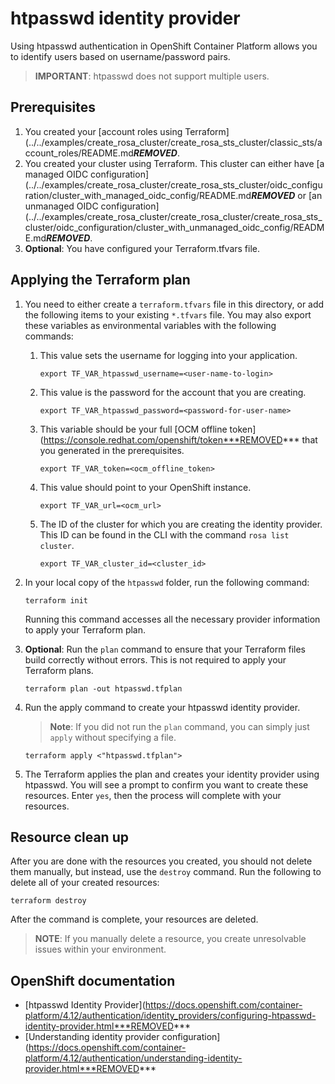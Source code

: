 # htpasswd identity provider

Using htpasswd authentication in OpenShift Container Platform allows you to identify users based on username/password pairs.

> **IMPORTANT**: htpasswd does not support multiple users.

## Prerequisites

1. You created your [account roles using Terraform](../../examples/create_rosa_cluster/create_rosa_sts_cluster/classic_sts/account_roles/README.md***REMOVED***.
1. You created your cluster using Terraform. This cluster can either have [a managed OIDC configuration](../../examples/create_rosa_cluster/create_rosa_sts_cluster/oidc_configuration/cluster_with_managed_oidc_config/README.md***REMOVED*** or [an unmanaged OIDC configuration](../../examples/create_rosa_cluster/create_rosa_cluster/create_rosa_sts_cluster/oidc_configuration/cluster_with_unmanaged_oidc_config/README.md***REMOVED***.
1. **Optional**: You have configured your Terraform.tfvars file.

## Applying the Terraform plan

1. You need to either create a `terraform.tfvars` file in this directory, or add the following items to your existing `*.tfvars` file. You may also export these variables as environmental variables with the following commands:
      1.  This value sets the username for logging into your application.
          ```
          export TF_VAR_htpasswd_username=<user-name-to-login>
          ```
      1.  This value is the password for the account that you are creating.   
          ```
          export TF_VAR_htpasswd_password=<password-for-user-name>
          ```
      1.  This variable should be your full [OCM offline token](https://console.redhat.com/openshift/token***REMOVED*** that you generated in the prerequisites.  
          ```
          export TF_VAR_token=<ocm_offline_token> 
          ```
      1.  This value should point to your OpenShift instance.  
          ```
          export TF_VAR_url=<ocm_url>
          ```
      1.  The ID of the cluster for which you are creating the identity provider. This ID can be found in the CLI with the command `rosa list cluster`.
          ```
          export TF_VAR_cluster_id=<cluster_id>
          ```
1. In your local copy of the `htpasswd` folder, run the following command:
   ````
   terraform init
   ````
   Running this command accesses all the necessary provider information to apply your Terraform plan.
1. **Optional**: Run the `plan` command to ensure that your Terraform files build correctly without errors. This is not required to apply your Terraform plans.
   ````
   terraform plan -out htpasswd.tfplan
   ````
1. Run the apply command to create your htpasswd identity provider. 

   > **Note**: If you did not run the `plan` command, you can simply just `apply` without specifying a file.

    ````
    terraform apply <"htpasswd.tfplan">
    ````
1. The Terraform applies the plan and creates your identity provider using htpasswd. You will see a prompt to confirm you want to create these resources. Enter `yes`, then the process will complete with your resources.

## Resource clean up

After you are done with the resources you created, you should not delete them manually, but instead, use the `destroy` command. Run the following to delete all of your created resources:
  
```
terraform destroy
```

After the command is complete, your resources are deleted.

> **NOTE**: If you manually delete a resource, you create unresolvable issues within your environment.

## OpenShift documentation

 - [htpasswd Identity Provider](https://docs.openshift.com/container-platform/4.12/authentication/identity_providers/configuring-htpasswd-identity-provider.html***REMOVED***
 - [Understanding identity provider configuration](https://docs.openshift.com/container-platform/4.12/authentication/understanding-identity-provider.html***REMOVED***
